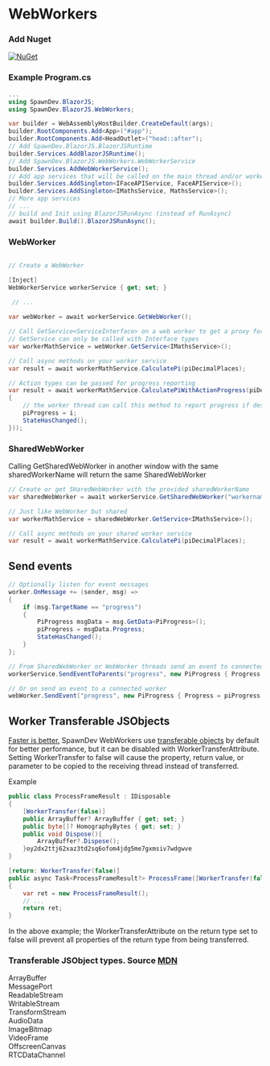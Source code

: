 # WebWorkers

### Add Nuget
[![NuGet](https://img.shields.io/nuget/dt/SpawnDev.BlazorJS.WebWorkers.svg?label=SpawnDev.BlazorJS.WebWorkers)](https://www.nuget.org/packages/SpawnDev.BlazorJS.WebWorkers) 

### Example Program.cs
```cs
...
using SpawnDev.BlazorJS;
using SpawnDev.BlazorJS.WebWorkers;

var builder = WebAssemblyHostBuilder.CreateDefault(args);
builder.RootComponents.Add<App>("#app");
builder.RootComponents.Add<HeadOutlet>("head::after");
// Add SpawnDev.BlazorJS.BlazorJSRuntime
builder.Services.AddBlazorJSRuntime();
// Add SpawnDev.BlazorJS.WebWorkers.WebWorkerService
builder.Services.AddWebWorkerService();
// Add app services that will be called on the main thread and/or worker threads (Worker services must use interfaces)
builder.Services.AddSingleton<IFaceAPIService, FaceAPIService>();
builder.Services.AddSingleton<IMathsService, MathsService>();
// More app services
// ...
// build and Init using BlazorJSRunAsync (instead of RunAsync)
await builder.Build().BlazorJSRunAsync();
```

### WebWorker
```cs

// Create a WebWorker

[Inject]
WebWorkerService workerService { get; set; }
 
 // ...

var webWorker = await workerService.GetWebWorker();

// Call GetService<ServiceInterface> on a web worker to get a proxy for the service on the web worker.
// GetService can only be called with Interface types
var workerMathService = webWorker.GetService<IMathsService>();

// Call async methods on your worker service 
var result = await workerMathService.CalculatePi(piDecimalPlaces);

// Action types can be passed for progress reporting
var result = await workerMathService.CalculatePiWithActionProgress(piDecimalPlaces, new Action<int>((i) =>
{
    // the worker thread can call this method to report progress if desired
    piProgress = i;
    StateHasChanged();
}));
```

### SharedWebWorker
Calling GetSharedWebWorker in another window with the same sharedWorkerName will return the same SharedWebWorker
```cs
// Create or get SHaredWebWorker with the provided sharedWorkerName
var sharedWebWorker = await workerService.GetSharedWebWorker("workername");

// Just like WebWorker but shared
var workerMathService = sharedWebWorker.GetService<IMathsService>();

// Call async methods on your shared worker service
var result = await workerMathService.CalculatePi(piDecimalPlaces);

```


## Send events
```cs
// Optionally listen for event messages
worker.OnMessage += (sender, msg) =>
{
    if (msg.TargetName == "progress")
    {
        PiProgress msgData = msg.GetData<PiProgress>();
        piProgress = msgData.Progress;
        StateHasChanged();
    }
};

// From SharedWebWorker or WebWorker threads send an event to connected parents
workerService.SendEventToParents("progress", new PiProgress { Progress = piProgress });

// Or on send an event to a connected worker
webWorker.SendEvent("progress", new PiProgress { Progress = piProgress });
```

## Worker Transferable JSObjects

[Faster is better.](https://developer.chrome.com/blog/transferable-objects-lightning-fast/) SpawnDev WebWorkers use [transferable objects](https://developer.mozilla.org/en-US/docs/Web/API/Web_Workers_API/Transferable_objects) by default for better performance, but it can be disabled with WorkerTransferAttribute. Setting WorkerTransfer to false will cause the property, return value, or parameter to be copied to the receiving thread instead of transferred.

Example
```cs
public class ProcessFrameResult : IDisposable
{
    [WorkerTransfer(false)]
    public ArrayBuffer? ArrayBuffer { get; set; }
    public byte[]? HomographyBytes { get; set; }
    public void Dispose(){
        ArrayBuffer?.Dispose();
    }oy2dx2ttj62xaz3td2sq6ofom4jdg5me7gxmsiv7wdgwve
}

[return: WorkerTransfer(false)]
public async Task<ProcessFrameResult?> ProcessFrame([WorkerTransfer(false)] ArrayBuffer? frameBuffer, int width, int height, int _canny0, int _canny1, double _needlePatternSize)
{
    var ret = new ProcessFrameResult();
    // ...
    return ret;
}
```

In the above example; the WorkerTransferAttribute on the return type set to false will prevent all properties of the return type from being transferred.

### Transferable JSObject types. Source [MDN](https://developer.mozilla.org/en-US/docs/Web/API/Web_Workers_API/Transferable_objects#supported_objects)
ArrayBuffer  
MessagePort  
ReadableStream  
WritableStream  
TransformStream  
AudioData  
ImageBitmap  
VideoFrame  
OffscreenCanvas  
RTCDataChannel  